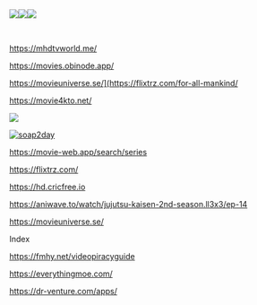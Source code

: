 <p>&nbsp;</p>

<p><a href="https://www.bollyzone.tv/category/anupama/"><img src="https://www.bollyzone.tv/wp-content/uploads/2021/10/Anupamaa-poster-226x300.webp" /></a><a href="https://www.bollyzone.tv/category/wagle-ki-duniya/"><img src="https://www.bollyzone.tv/wp-content/uploads/2021/11/Wagle-Ki-Duniya-Poster-200x300.jpg" /></a><a href="https://www.bollyzone.tv/category/taarak-mehta-ka-ooltah-chashmah/"><img src="https://www.bollyzone.tv/wp-content/uploads/2021/11/Taarak-Mehta-poster-203x300.jpg" /></a></p>

<p>&nbsp;</p>

<p><a href="https://mhdtvworld.me/">https://mhdtvworld.me/</a></p>

<p><a href="https://movies.obinode.app/">https://movies.obinode.app/</a></p>

<p><a href="https://flixtrz.com/for-all-mankind/">https://movieuniverse.se/](https://flixtrz.com/for-all-mankind/</a></p>

<p><a href="https://movie4kto.net/">https://movie4kto.net/</a></p>

<p><a href="https://www.wcofun.tv/"><img src="https://www.wcofun.tv/logo.gif" /></a></p>

<p><a href="https://soap2day.tf/home"><img alt="soap2day" src="https://soap2day.tf/assets/img/uploads/logo_soap.png" /></a></p>

<p><a href="https://movie-web.app/search/series">https://movie-web.app/search/series</a></p>

<p><a href="https://flixtrz.com/">https://flixtrz.com/</a></p>

<p><a href="https://hd.cricfree.io">https://hd.cricfree.io</a></p>

<p><a href="https://aniwave.to/watch/jujutsu-kaisen-2nd-season.ll3x3/ep-14">https://aniwave.to/watch/jujutsu-kaisen-2nd-season.ll3x3/ep-14</a></p>

<p><a href="https://movieuniverse.se/">https://movieuniverse.se/</a></p>
<p>Index</p>

<p><a href="https://fmhy.net/videopiracyguide">https://fmhy.net/videopiracyguide</a></p>

<p><a href="https://everythingmoe.com/">https://everythingmoe.com/</a></p>

<p><a href="https://dr-venture.com/apps/">https://dr-venture.com/apps/</a></p>

<p>&nbsp;</p>

<p>&nbsp;</p>
